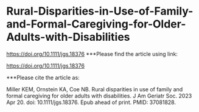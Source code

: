 # Rural-Disparities-in-Use-of-Family-and-Formal-Caregiving-for-Older-Adults-with-Disabilities
https://doi.org/10.1111/jgs.18376
***Please find the article using link:

https://doi.org/10.1111/jgs.18376

***Please cite the article as:

Miller KEM, Ornstein KA, Coe NB. Rural disparities in use of family and formal caregiving for older adults with disabilities. J Am Geriatr Soc. 2023 Apr 20. doi: 10.1111/jgs.18376. Epub ahead of print. PMID: 37081828.
